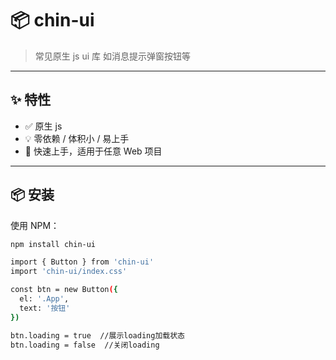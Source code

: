 # 📦 chin-ui

> 常见原生 js ui 库
> 如消息提示弹窗按钮等

---

## ✨ 特性

- ✅ 原生 js
- 💡 零依赖 / 体积小 / 易上手
- 🚀 快速上手，适用于任意 Web 项目

---

## 📦 安装

使用 NPM：

```bash
npm install chin-ui

import { Button } from 'chin-ui'
import 'chin-ui/index.css'

const btn = new Button({
  el: '.App',
  text: '按钮'
})

btn.loading = true  //展示loading加载状态
btn.loading = false  //关闭loading

```
